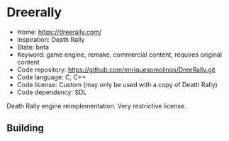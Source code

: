 # Dreerally

- Home: https://dreerally.com/
- Inspiration: Death Rally
- State: beta
- Keyword: game engine, remake, commercial content, requires original content
- Code repository: https://github.com/enriquesomolinos/DreeRally.git
- Code language: C, C++
- Code license: Custom (may only be used with a copy of Death Rally)
- Code dependency: SDL

Death Rally engine reimplementation.
Very restrictive license.

## Building
